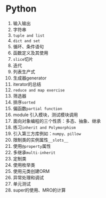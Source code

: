 # Python
1. 输入输出
2. 字符串
3. ```tuple and list```
4. ```dict and set```
5. 循环、条件语句
6. 函数定义及其使用
7. ```slice```切片
8. 迭代
9. 列表生产式
10. 生成器generator
11. iterator的总结
12. ```reduce and map exercise```
13. 筛选器
14. 排序```sorted```
15. 偏函数```partial function```
16. module 引入模块，测试模块调用
17. 面向对象编程的三个性质：多态、抽象、继承
18. 练习```inherit and Polymorphism```
19. 引入第三方库例如：```numpy、pillow```
20. 限制类的实例属性```__slots__```
21. 使用```@property```属性
22. 多继承```multi-inherit```
23. 定制类
24. 使用枚举类
25. 使用元类创建ORM
26. 异常处理和调试
27. 单元测试
28. super的使用、MRO的计算